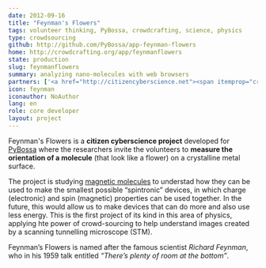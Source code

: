 ```yaml
---
date: 2012-09-16
title: "Feynman's Flowers"
tags: volunteer thinking, PyBossa, crowdcrafting, science, physics
type: crowdsourcing
github: http://github.com/PyBossa/app-feynman-flowers
home: http://crowdcrafting.org/app/feynmanflowers
state: production
slug: feynmanflowers
summary: analyzing nano-molecules with web browsers
partners: ['<a href="http://citizencyberscience.net"><span itemprop="creator">Citizen Cyberscience Centre</span></a>', '<a href="http://www.ucl.ac.uk/hirjibehedin"><span itemprop="creator">The Hirjibehedin Research Group</span></a>', '<a href="http://www.london-nano.com"><span itemprop="creator">London Centre for Nanotechnology</span></a>', '<a href="http://www.ucl.ac.uk"><span itemprop="creator">University College London</span></a>']
icon: feynman
iconauthor: NoAuthor
lang: en
role: core developer
layout: project
---
```


Feynman's Flowers is a **citizen cyberscience project** developed for [PyBossa](http://dev.pybossa.com) where the researchers invite the volunteers to **measure the orientation of a molecule** (that look like a flower) on a crystalline metal surface.

The project is studying [magnetic molecules](http://www.ucl.ac.uk/~ucanchi/PyBossa/Molecules/molecules.html) to understad how they can be used to make the smallest possible “spintronic” devices, in which charge (electronic) and spin (magnetic) properties can be used together. In the future, this would allow us to make devices that can do more and also use less energy.
This is the first project of its kind in this area of physics, applying hte power of crowd-sourcing to help understand images created by a scanning tunnelling microscope (STM).

Feynman’s Flowers is named after the famous scientist *Richard Feynman*, who in his 1959 talk entitled *“There’s plenty of room at the bottom”*. 
